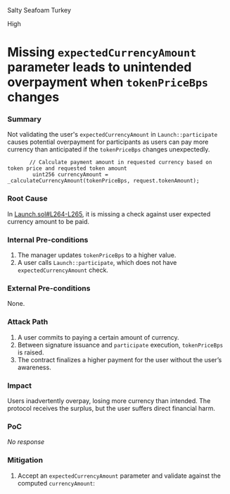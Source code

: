 Salty Seafoam Turkey

High

# Missing `expectedCurrencyAmount` parameter leads to unintended overpayment when `tokenPriceBps` changes

### Summary

Not validating the user's `expectedCurrencyAmount` in `Launch::participate` causes potential overpayment for participants as users can pay more currency than anticipated if the `tokenPriceBps` changes unexpectedly.

```solidity
       // Calculate payment amount in requested currency based on token price and requested token amount
        uint256 currencyAmount = _calculateCurrencyAmount(tokenPriceBps, request.tokenAmount);
```

### Root Cause

In [Launch.sol#L264-L265](https://github.com/sherlock-audit/2025-02-rova/blob/main/rova-contracts/src/Launch.sol#L264-L265), it is missing a check against user expected currency amount to be paid.

### Internal Pre-conditions

1. The manager updates `tokenPriceBps` to a higher value.
2. A user calls `Launch::participate`, which does not have `expectedCurrencyAmount` check.


### External Pre-conditions

None.

### Attack Path

1. A user commits to paying a certain amount of currency.
2. Between signature issuance and `participate` execution, `tokenPriceBps` is raised.
3. The contract finalizes a higher payment for the user without the user’s awareness.


### Impact

Users inadvertently overpay, losing more currency than intended. The protocol receives the surplus, but the user suffers direct financial harm.


### PoC

_No response_

### Mitigation

1. Accept an `expectedCurrencyAmount` parameter and validate against the computed `currencyAmount`:
